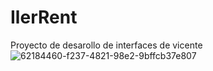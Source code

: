 # IlerRent

Proyecto de desarollo de interfaces de vicente
</br>
![62184460-f237-4821-98e2-9bffcb37e807](https://user-images.githubusercontent.com/33510013/146824548-f55ffcbf-143c-45e8-9f10-8854aab8b914.png)
